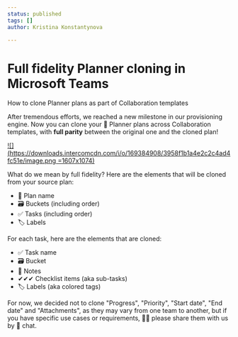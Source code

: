 ```yaml
---
status: published
tags: []
author: Kristina Konstantynova

---
```

# **Full fidelity Planner cloning in Microsoft Teams**

How to clone Planner plans as part of Collaboration templates

After tremendous efforts, we reached a new milestone in our provisioning engine. Now you can clone your 📅 Planner plans across Collaboration templates, with **full parity** between the original one and the cloned plan!

[![](https://downloads.intercomcdn.com/i/o/169384908/3958f1b1a4e2c2c4ad4fc51e/image.png =1607x1074)](https://downloads.intercomcdn.com/i/o/169384908/3958f1b1a4e2c2c4ad4fc51e/image.png)

What do we mean by full fidelity? Here are the elements that will be cloned from your source plan:

* 📅 Plan name
* 🗃 Buckets (including order)
* ✅ Tasks (including order)
* 🏷 Labels

For each task, here are the elements that are cloned:

* ✅ Task name
* 🗃 Bucket
* 📝 Notes
* ✔✔✔ Checklist items (aka sub-tasks)
* 🏷 Labels (aka colored tags)

For now, we decided not to clone "Progress", "Priority", "Start date", "End date" and "Attachments", as they may vary from one team to another, but if you have specific use cases or requirements, 🙏🏼 please share them with us by 💬 chat.

# 